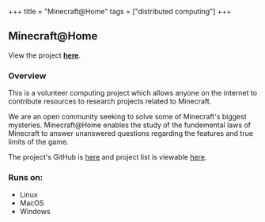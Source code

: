 +++
title = "Minecraft@Home"
tags = ["distributed computing"]
+++

## Minecraft@Home

View the project [**here**](TODO).

### Overview

This is a volunteer computing project which allows anyone on the internet to contribute resources to research projects related to Minecraft.

We are an open community seeking to solve some of Minecraft's biggest mysteries. Minecraft@Home enables the study of the fundemental laws of Minecraft to answer unanswered questions regarding the features and true limits of the game.

The project's GitHub is [here](https://github.com/minecrafthome) and project list is viewable [here](https://minecraftathome.com/minecrafthome/projects/list.html).

### Runs on:
- Linux
- MacOS
- Windows
